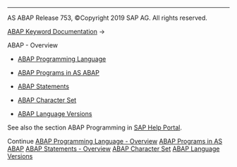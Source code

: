   

* * *

AS ABAP Release 753, ©Copyright 2019 SAP AG. All rights reserved.

[ABAP Keyword Documentation](https://help.sap.com/doc/abapdocu_753_index_htm/7.53/en-US/abenabap.htm) → 

ABAP - Overview

-   [ABAP Programming Language](https://help.sap.com/doc/abapdocu_753_index_htm/7.53/en-US/abenabap_overview.htm)

-   [ABAP Programs in AS ABAP](https://help.sap.com/doc/abapdocu_753_index_htm/7.53/en-US/abenorganization_of_modules.htm)

-   [ABAP Statements](https://help.sap.com/doc/abapdocu_753_index_htm/7.53/en-US/abenabap_statements_overview.htm)

-   [ABAP Character Set](https://help.sap.com/doc/abapdocu_753_index_htm/7.53/en-US/abencharacter_sets.htm)

-   [ABAP Language Versions](https://help.sap.com/doc/abapdocu_753_index_htm/7.53/en-US/abenabap_versions.htm)

See also the section ABAP Programming in [SAP Help Portal](http://help.sap.com).

Continue
[ABAP Programming Language - Overview](https://help.sap.com/doc/abapdocu_753_index_htm/7.53/en-US/abenabap_overview.htm)
[ABAP Programs in AS ABAP](https://help.sap.com/doc/abapdocu_753_index_htm/7.53/en-US/abenorganization_of_modules.htm)
[ABAP Statements - Overview](https://help.sap.com/doc/abapdocu_753_index_htm/7.53/en-US/abenabap_statements_overview.htm)
[ABAP Character Set](https://help.sap.com/doc/abapdocu_753_index_htm/7.53/en-US/abencharacter_sets.htm)
[ABAP Language Versions](https://help.sap.com/doc/abapdocu_753_index_htm/7.53/en-US/abenabap_versions.htm)